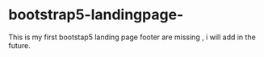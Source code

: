 # bootstrap5-landingpage-
This is my first bootstap5 landing page  footer are missing , i will add in the future.

